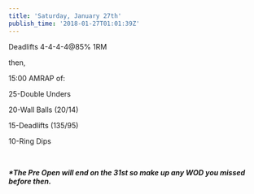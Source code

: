 ```yaml
---
title: 'Saturday, January 27th'
publish_time: '2018-01-27T01:01:39Z'
---
```


Deadlifts 4-4-4-4\@85% 1RM

then,

15:00 AMRAP of:

25-Double Unders

20-Wall Balls (20/14)

15-Deadlifts (135/95)

10-Ring Dips

 

***\*The Pre Open will end on the 31st so make up any WOD you missed
before then.***
